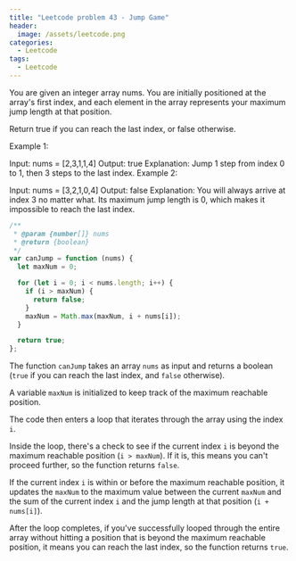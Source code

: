 ```yaml
---
title: "Leetcode problem 43 - Jump Game"
header:
  image: /assets/leetcode.png
categories:
  - Leetcode
tags:
  - Leetcode
---
```


You are given an integer array nums. You are initially positioned at the array's first index, and each element in the array represents your maximum jump length at that position.

Return true if you can reach the last index, or false otherwise.

Example 1:

Input: nums = [2,3,1,1,4]
Output: true
Explanation: Jump 1 step from index 0 to 1, then 3 steps to the last index.
Example 2:

Input: nums = [3,2,1,0,4]
Output: false
Explanation: You will always arrive at index 3 no matter what. Its maximum jump length is 0, which makes it impossible to reach the last index.

```js
/**
 * @param {number[]} nums
 * @return {boolean}
 */
var canJump = function (nums) {
  let maxNum = 0;

  for (let i = 0; i < nums.length; i++) {
    if (i > maxNum) {
      return false;
    }
    maxNum = Math.max(maxNum, i + nums[i]);
  }

  return true;
};
```

The function `canJump` takes an array `nums` as input and returns a boolean (`true` if you can reach the last index, and `false` otherwise).

A variable `maxNum` is initialized to keep track of the maximum reachable position.

The code then enters a loop that iterates through the array using the index `i`.

Inside the loop, there's a check to see if the current index `i` is beyond the maximum reachable position (`i > maxNum`). If it is, this means you can't proceed further, so the function returns `false`.

If the current index `i` is within or before the maximum reachable position, it updates the `maxNum` to the maximum value between the current `maxNum` and the sum of the current index `i` and the jump length at that position (`i + nums[i]`).

After the loop completes, if you've successfully looped through the entire array without hitting a position that is beyond the maximum reachable position, it means you can reach the last index, so the function returns `true`.
